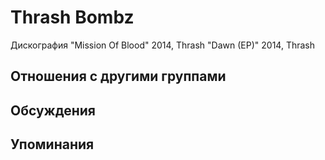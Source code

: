 # Thrash Bombz

Дискография
"Mission Of Blood" 2014, Thrash
"Dawn (EP)" 2014, Thrash

## Отношения с другими группами


## Обсуждения


## Упоминания

